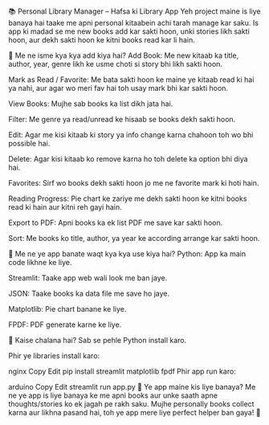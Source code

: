 📚 Personal Library Manager – Hafsa ki Library App
Yeh project maine is liye banaya hai taake me apni personal kitaabein achi tarah manage kar saku. Is app ki madad se me new books add kar sakti hoon, unki stories likh sakti hoon, aur dekh sakti hoon ke kitni books read kar li hain.

🔹 Me ne isme kya kya add kiya hai?
Add Book: Me new kitaab ka title, author, year, genre likh ke usme choti si story bhi likh sakti hoon.

Mark as Read / Favorite: Me bata sakti hoon ke maine ye kitaab read ki hai ya nahi, aur agar wo meri fav hai toh usay mark bhi kar sakti hoon.

View Books: Mujhe sab books ka list dikh jata hai.

Filter: Me genre ya read/unread ke hisaab se books dekh sakti hoon.

Edit: Agar me kisi kitaab ki story ya info change karna chahoon toh wo bhi possible hai.

Delete: Agar kisi kitaab ko remove karna ho toh delete ka option bhi diya hai.

Favorites: Sirf wo books dekh sakti hoon jo me ne favorite mark ki hoti hain.

Reading Progress: Pie chart ke zariye me dekh sakti hoon ke kitni books read ki hain aur kitni reh gayi hain.

Export to PDF: Apni books ka ek list PDF me save kar sakti hoon.

Sort: Me books ko title, author, ya year ke according arrange kar sakti hoon.

🔹 Me ne ye app banate waqt kya kya use kiya hai?
Python: App ka main code likhne ke liye.

Streamlit: Taake app web wali look me ban jaye.

JSON: Taake books ka data file me save ho jaye.

Matplotlib: Pie chart banane ke liye.

FPDF: PDF generate karne ke liye.

🔹 Kaise chalana hai?
Sab se pehle Python install karo.

Phir ye libraries install karo:

nginx
Copy
Edit
pip install streamlit matplotlib fpdf
Phir app run karo:

arduino
Copy
Edit
streamlit run app.py
🔹 Ye app maine kis liye banaya?
Me ne ye app is liye banaya ke me apni books aur unke saath apne thoughts/stories ko ek jagah pe rakh saku. Mujhe personally books collect karna aur likhna pasand hai, toh ye app mere liye perfect helper ban gaya! 💖

